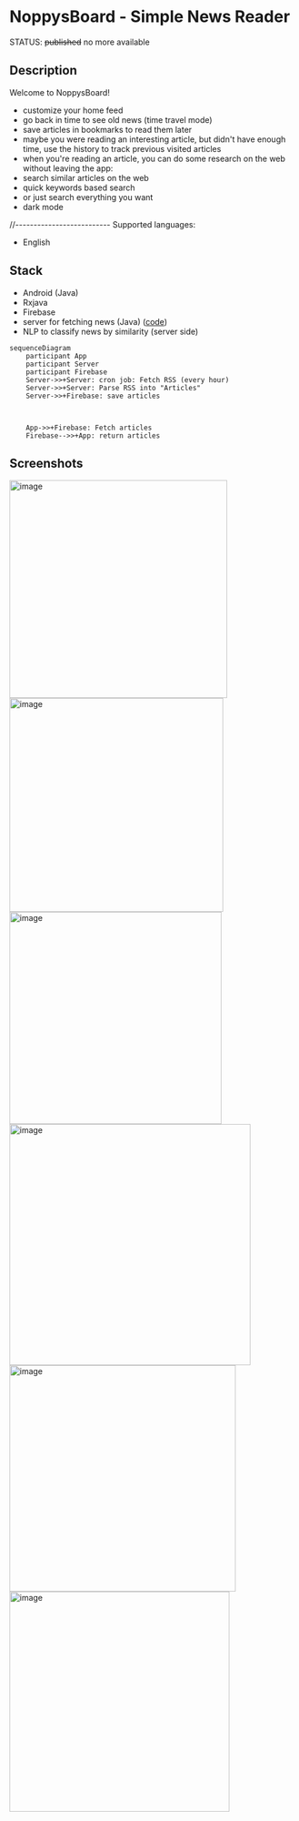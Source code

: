 # NoppysBoard - Simple News Reader

STATUS: ~~published~~ no more available

## Description
Welcome to NoppysBoard!
- customize your home feed
- go back in time to see old news (time travel mode)
- save articles in bookmarks to read them later
- maybe you were reading an interesting article, but didn't have enough time, use the history to track previous visited articles
- when you're reading an article, you can do some research on the web without leaving the app:
- search similar articles on the web
- quick keywords based search
- or just search everything you want
- dark mode


//--------------------------
Supported languages:
- English

## Stack
- Android (Java)
- Rxjava
- Firebase
- server for fetching news (Java) ([code](https://github.com/noppytinto/java-spring-scienceboardserver))
- NLP to classify news by similarity (server side)

```mermaid
sequenceDiagram
    participant App
    participant Server
    participant Firebase 
    Server->>+Server: cron job: Fetch RSS (every hour)
    Server->>+Server: Parse RSS into "Articles"
    Server->>+Firebase: save articles



    App->>+Firebase: Fetch articles
    Firebase-->>+App: return articles
```

## Screenshots

<img width="383" alt="image" src="https://github.com/noppytinto/android-scienceboard/assets/34626569/3f6a507f-c173-409f-bae6-7926168f7858">

<img width="376" alt="image" src="https://github.com/noppytinto/android-scienceboard/assets/34626569/29dbdcbc-f04c-4cef-aded-85ddc757bdb6">

<img width="373" alt="image" src="https://github.com/noppytinto/android-scienceboard/assets/34626569/413c27cd-213d-42d4-a9be-af700221d2a6">

<img width="424" alt="image" src="https://github.com/noppytinto/android-scienceboard/assets/34626569/7a291405-2876-48a6-80ef-75f2052191aa">

<img width="398" alt="image" src="https://github.com/noppytinto/android-scienceboard/assets/34626569/88ccc1ab-7973-468b-9c30-db18b2ed62b1">

<img width="387" alt="image" src="https://github.com/noppytinto/android-scienceboard/assets/34626569/5712560e-3b97-49ff-adb6-1708550fa8f1">



